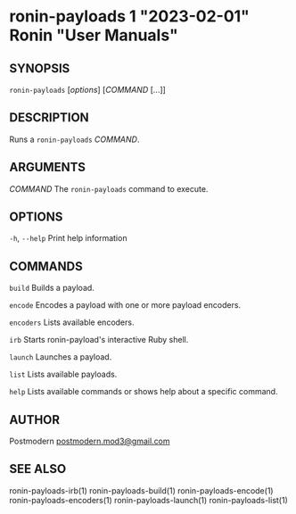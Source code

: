 # ronin-payloads 1 "2023-02-01" Ronin "User Manuals"

## SYNOPSIS

`ronin-payloads` [*options*] [*COMMAND* [...]]

## DESCRIPTION

Runs a `ronin-payloads` *COMMAND*.

## ARGUMENTS

*COMMAND*
	The `ronin-payloads` command to execute.

## OPTIONS

`-h`, `--help`
  Print help information

## COMMANDS

`build`
  Builds a payload.

`encode`
  Encodes a payload with one or more payload encoders.

`encoders`
  Lists available encoders.

`irb`
  Starts ronin-payload's interactive Ruby shell.

`launch`
  Launches a payload.

`list`
  Lists available payloads.

`help`
  Lists available commands or shows help about a specific command.

## AUTHOR

Postmodern <postmodern.mod3@gmail.com>

## SEE ALSO

ronin-payloads-irb(1) ronin-payloads-build(1) ronin-payloads-encode(1) ronin-payloads-encoders(1) ronin-payloads-launch(1) ronin-payloads-list(1)
